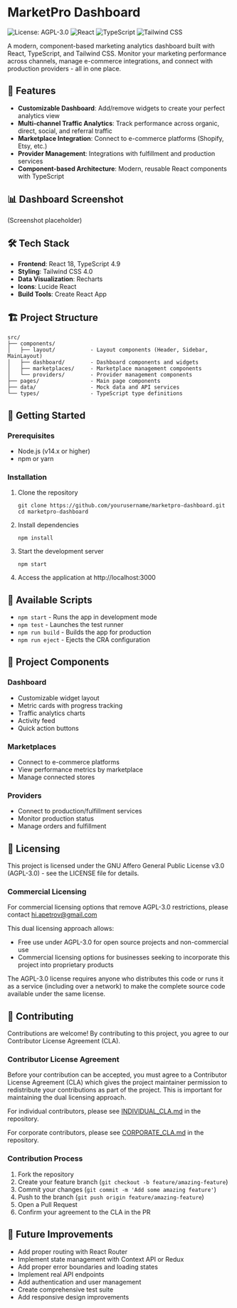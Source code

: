 # MarketPro Dashboard

![License: AGPL-3.0](https://img.shields.io/badge/License-AGPL--3.0-blue.svg)
![React](https://img.shields.io/badge/React-18-blue)
![TypeScript](https://img.shields.io/badge/TypeScript-4.9-blue)
![Tailwind CSS](https://img.shields.io/badge/Tailwind-4.0-blue)

A modern, component-based marketing analytics dashboard built with React, TypeScript, and Tailwind CSS. Monitor your marketing performance across channels, manage e-commerce integrations, and connect with production providers - all in one place.

## 🚀 Features

- **Customizable Dashboard**: Add/remove widgets to create your perfect analytics view
- **Multi-channel Traffic Analytics**: Track performance across organic, direct, social, and referral traffic
- **Marketplace Integration**: Connect to e-commerce platforms (Shopify, Etsy, etc.)
- **Provider Management**: Integrations with fulfillment and production services
- **Component-based Architecture**: Modern, reusable React components with TypeScript

## 📊 Dashboard Screenshot

(Screenshot placeholder)

## 🛠️ Tech Stack

- **Frontend**: React 18, TypeScript 4.9
- **Styling**: Tailwind CSS 4.0
- **Data Visualization**: Recharts
- **Icons**: Lucide React
- **Build Tools**: Create React App

## 🏗️ Project Structure

```
src/
├── components/
│   ├── layout/           - Layout components (Header, Sidebar, MainLayout)
│   ├── dashboard/        - Dashboard components and widgets
│   ├── marketplaces/     - Marketplace management components
│   └── providers/        - Provider management components
├── pages/                - Main page components
├── data/                 - Mock data and API services
└── types/                - TypeScript type definitions
```

## 🚀 Getting Started

### Prerequisites

- Node.js (v14.x or higher)
- npm or yarn

### Installation

1. Clone the repository
   ```
   git clone https://github.com/yourusername/marketpro-dashboard.git
   cd marketpro-dashboard
   ```

2. Install dependencies
   ```
   npm install
   ```

3. Start the development server
   ```
   npm start
   ```

4. Access the application at http://localhost:3000

## 🔄 Available Scripts

- `npm start` - Runs the app in development mode
- `npm test` - Launches the test runner
- `npm run build` - Builds the app for production
- `npm run eject` - Ejects the CRA configuration

## 🧩 Project Components

### Dashboard
- Customizable widget layout
- Metric cards with progress tracking
- Traffic analytics charts
- Activity feed
- Quick action buttons

### Marketplaces
- Connect to e-commerce platforms
- View performance metrics by marketplace
- Manage connected stores

### Providers
- Connect to production/fulfillment services
- Monitor production status
- Manage orders and fulfillment

## 📝 Licensing

This project is licensed under the GNU Affero General Public License v3.0 (AGPL-3.0) - see the LICENSE file for details.

### Commercial Licensing

For commercial licensing options that remove AGPL-3.0 restrictions, please contact hi.apetrov@gmail.com

This dual licensing approach allows:
- Free use under AGPL-3.0 for open source projects and non-commercial use
- Commercial licensing options for businesses seeking to incorporate this project into proprietary products

The AGPL-3.0 license requires anyone who distributes this code or runs it as a service (including over a network) to make the complete source code available under the same license.

## 🤝 Contributing

Contributions are welcome! By contributing to this project, you agree to our Contributor License Agreement (CLA).

### Contributor License Agreement

Before your contribution can be accepted, you must agree to a Contributor License Agreement (CLA) which gives the project maintainer permission to redistribute your contributions as part of the project. This is important for maintaining the dual licensing approach.

For individual contributors, please see [INDIVIDUAL_CLA.md](./INDIVIDUAL_CLA.md) in the repository.

For corporate contributors, please see [CORPORATE_CLA.md](./CORPORATE_CLA.md) in the repository.

### Contribution Process

1. Fork the repository
2. Create your feature branch (`git checkout -b feature/amazing-feature`)
3. Commit your changes (`git commit -m 'Add some amazing feature'`)
4. Push to the branch (`git push origin feature/amazing-feature`)
5. Open a Pull Request
6. Confirm your agreement to the CLA in the PR

## 🔮 Future Improvements

- Add proper routing with React Router
- Implement state management with Context API or Redux
- Add proper error boundaries and loading states
- Implement real API endpoints
- Add authentication and user management
- Create comprehensive test suite
- Add responsive design improvements
